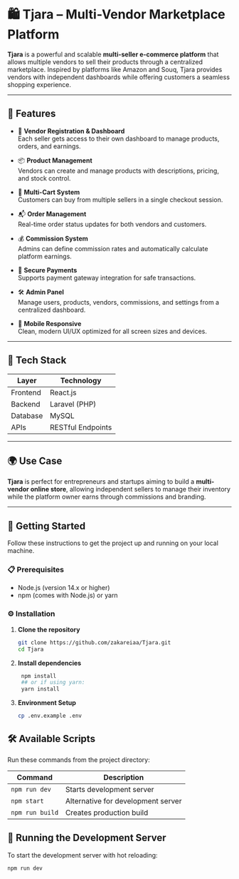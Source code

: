 # 🛍️ Tjara – Multi-Vendor Marketplace Platform

**Tjara** is a powerful and scalable **multi-seller e-commerce platform** that allows multiple vendors to sell their products through a centralized marketplace. Inspired by platforms like Amazon and Souq, Tjara provides vendors with independent dashboards while offering customers a seamless shopping experience.

---

## 🚀 Features

- 🧾 **Vendor Registration & Dashboard**  
  Each seller gets access to their own dashboard to manage products, orders, and earnings.

- 📦 **Product Management**  
  Vendors can create and manage products with descriptions, pricing, and stock control.

- 🛒 **Multi-Cart System**  
  Customers can buy from multiple sellers in a single checkout session.

- 📬 **Order Management**  
  Real-time order status updates for both vendors and customers.

- 💰 **Commission System**  
  Admins can define commission rates and automatically calculate platform earnings.

- 🔐 **Secure Payments**  
  Supports payment gateway integration for safe transactions.

- 🛠️ **Admin Panel**  
  Manage users, products, vendors, commissions, and settings from a centralized dashboard.

- 📱 **Mobile Responsive**  
  Clean, modern UI/UX optimized for all screen sizes and devices.

---

## 🧰 Tech Stack

| Layer       | Technology         |
|-------------|--------------------|
| Frontend    | React.js           |
| Backend     | Laravel (PHP)      |
| Database    | MySQL              |
| APIs        | RESTful Endpoints  |

---

## 🌍 Use Case

**Tjara** is perfect for entrepreneurs and startups aiming to build a **multi-vendor online store**, allowing independent sellers to manage their inventory while the platform owner earns through commissions and branding.

---

## 🚀 Getting Started

Follow these instructions to get the project up and running on your local machine.

### 📋 Prerequisites
- Node.js (version 14.x or higher)
- npm (comes with Node.js) or yarn

### ⚙️ Installation

1. **Clone the repository**
   ```bash
   git clone https://github.com/zakareiaa/Tjara.git
   cd Tjara

2. **Install dependencies**
   ```bash
    npm install
    ## or if using yarn:
    yarn install

3. **Environment Setup**
   ```bash
   cp .env.example .env

## 🛠 Available Scripts

Run these commands from the project directory:

| Command         | Description                                 |
|-----------------|---------------------------------------------|
| `npm run dev`   | Starts development server                   |
| `npm start`     | Alternative for development server          |
| `npm run build` | Creates production build                    |

## 🏃 Running the Development Server

To start the development server with hot reloading:

  ```bash
  npm run dev
